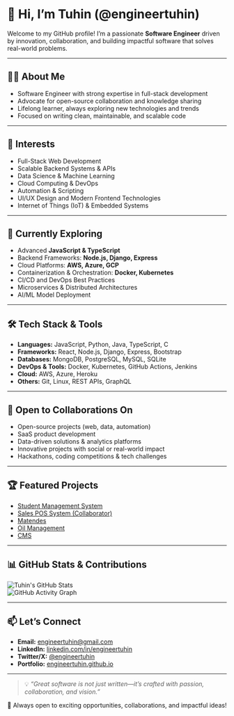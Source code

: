 # 👋 Hi, I’m Tuhin (@engineertuhin)

Welcome to my GitHub profile! I’m a passionate **Software Engineer** driven by innovation, collaboration, and building impactful software that solves real-world problems.  

---

## 👨‍💻 About Me  
- Software Engineer with strong expertise in full-stack development  
- Advocate for open-source collaboration and knowledge sharing  
- Lifelong learner, always exploring new technologies and trends  
- Focused on writing clean, maintainable, and scalable code  

---

## 👀 Interests  
- Full-Stack Web Development  
- Scalable Backend Systems & APIs  
- Data Science & Machine Learning  
- Cloud Computing & DevOps  
- Automation & Scripting  
- UI/UX Design and Modern Frontend Technologies  
- Internet of Things (IoT) & Embedded Systems  

---

## 🌱 Currently Exploring  
- Advanced **JavaScript & TypeScript**  
- Backend Frameworks: **Node.js, Django, Express**  
- Cloud Platforms: **AWS, Azure, GCP**  
- Containerization & Orchestration: **Docker, Kubernetes**  
- CI/CD and DevOps Best Practices  
- Microservices & Distributed Architectures  
- AI/ML Model Deployment  

---

## 🛠️ Tech Stack & Tools  
- **Languages:** JavaScript, Python, Java, TypeScript, C  
- **Frameworks:** React, Node.js, Django, Express, Bootstrap  
- **Databases:** MongoDB, PostgreSQL, MySQL, SQLite  
- **DevOps & Tools:** Docker, Kubernetes, GitHub Actions, Jenkins  
- **Cloud:** AWS, Azure, Heroku  
- **Others:** Git, Linux, REST APIs, GraphQL  

---

## 💼 Open to Collaborations On  
- Open-source projects (web, data, automation)  
- SaaS product development  
- Data-driven solutions & analytics platforms  
- Innovative projects with social or real-world impact  
- Hackathons, coding competitions & tech challenges  

---

## 🏆 Featured Projects  
- [Student Management System](https://github.com/engineertuhin/studentManagent)  
- [Sales POS System (Collaborator)](https://github.com/datadss123/SALES-POS_SYSTEM_DEV_V1)  
- [Matendes](https://github.com/engineertuhin/matendes)  
- [Oil Management](https://github.com/engineertuhin/oil)  
- [CMS](https://github.com/engineertuhin/cms)  

---

## 📊 GitHub Stats & Contributions  
![Tuhin's GitHub Stats](https://github-readme-stats.vercel.app/api?username=engineertuhin&show_icons=true&theme=radical)  
![GitHub Activity Graph](https://github-readme-activity-graph.cyclic.app/graph?username=engineertuhin&theme=github-compact)  

---

## 📫 Let’s Connect  
- **Email:** [engineertuhin@gmail.com](mailto:engineertuhin@gmail.com)  
- **LinkedIn:** [linkedin.com/in/engineertuhin](https://www.linkedin.com/in/engineertuhin/)  
- **Twitter/X:** [@engineertuhin](https://twitter.com/engineertuhin)  
- **Portfolio:** [engineertuhin.github.io](https://engineertuhin.github.io)  

---

> 💡 *“Great software is not just written—it’s crafted with passion, collaboration, and vision.”*  

🚀 Always open to exciting opportunities, collaborations, and impactful ideas!  
